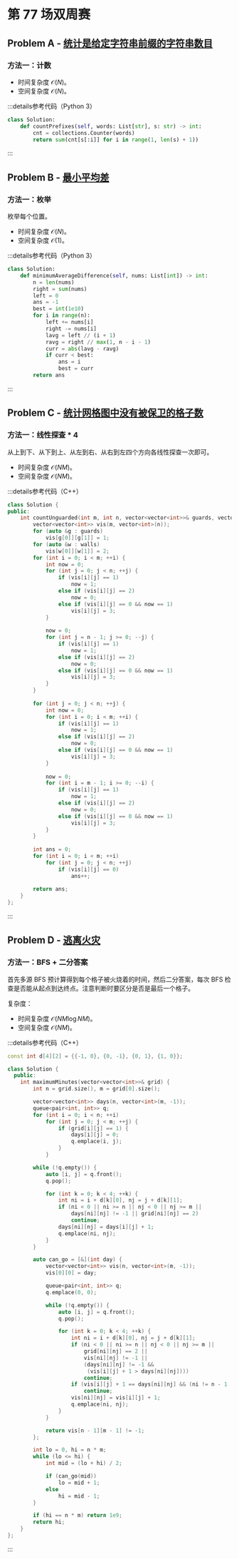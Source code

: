 # 第 77 场双周赛

## Problem A - [统计是给定字符串前缀的字符串数目](https://leetcode.cn/problems/count-prefixes-of-a-given-string/)

### 方法一：计数

- 时间复杂度 $\mathcal{O}(N)$。
- 空间复杂度 $\mathcal{O}(N)$。

:::details参考代码（Python 3）

```python
class Solution:
    def countPrefixes(self, words: List[str], s: str) -> int:
        cnt = collections.Counter(words)
        return sum(cnt[s[:i]] for i in range(1, len(s) + 1))
```

:::

## Problem B - [最小平均差](https://leetcode.cn/problems/minimum-average-difference/)

### 方法一：枚举

枚举每个位置。

- 时间复杂度 $\mathcal{O}(N)$。
- 空间复杂度 $\mathcal{O}(1)$。

:::details参考代码（Python 3）

```python
class Solution:
    def minimumAverageDifference(self, nums: List[int]) -> int:
        n = len(nums)
        right = sum(nums)
        left = 0
        ans = -1
        best = int(1e10)
        for i in range(n):
            left += nums[i]
            right -= nums[i]
            lavg = left // (i + 1)
            ravg = right // max(1, n - i - 1)
            curr = abs(lavg - ravg)
            if curr < best:
                ans = i
                best = curr
        return ans
```

:::

## Problem C - [统计网格图中没有被保卫的格子数](https://leetcode.cn/problems/count-unguarded-cells-in-the-grid/)

### 方法一：线性探查 * 4

从上到下、从下到上、从左到右、从右到左四个方向各线性探查一次即可。

- 时间复杂度 $\mathcal{O}(NM)$。
- 空间复杂度 $\mathcal{O}(NM)$。

:::details参考代码（C++）

```cpp
class Solution {
public:
    int countUnguarded(int m, int n, vector<vector<int>>& guards, vector<vector<int>>& walls) {
        vector<vector<int>> vis(m, vector<int>(n));
        for (auto &g : guards)
            vis[g[0]][g[1]] = 1;
        for (auto &w : walls)
            vis[w[0]][w[1]] = 2;
        for (int i = 0; i < m; ++i) {
            int now = 0;
            for (int j = 0; j < n; ++j) {
                if (vis[i][j] == 1)
                    now = 1;
                else if (vis[i][j] == 2)
                    now = 0;
                else if (vis[i][j] == 0 && now == 1)
                    vis[i][j] = 3;
            }
            
            now = 0;
            for (int j = n - 1; j >= 0; --j) {
                if (vis[i][j] == 1)
                    now = 1;
                else if (vis[i][j] == 2)
                    now = 0;
                else if (vis[i][j] == 0 && now == 1)
                    vis[i][j] = 3;
            }
        }
        
        for (int j = 0; j < n; ++j) {
            int now = 0;
            for (int i = 0; i < m; ++i) {
                if (vis[i][j] == 1)
                    now = 1;
                else if (vis[i][j] == 2)
                    now = 0;
                else if (vis[i][j] == 0 && now == 1)
                    vis[i][j] = 3;
            }
            
            now = 0;
            for (int i = m - 1; i >= 0; --i) {
                if (vis[i][j] == 1)
                    now = 1;
                else if (vis[i][j] == 2)
                    now = 0;
                else if (vis[i][j] == 0 && now == 1)
                    vis[i][j] = 3;
            }
        }
        
        int ans = 0;
        for (int i = 0; i < m; ++i)
            for (int j = 0; j < n; ++j)
                if (vis[i][j] == 0)
                    ans++;
        
        return ans;
    }
};
```

:::

## Problem D - [逃离火灾](https://leetcode.cn/problems/escape-the-spreading-fire/)

### 方法一：BFS + 二分答案

首先多源 BFS 预计算得到每个格子被火烧着的时间，然后二分答案，每次 BFS 检查是否能从起点到达终点。注意判断时要区分是否是最后一个格子。

复杂度：

- 时间复杂度 $\mathcal{O}(NM\log NM)$。
- 空间复杂度 $\mathcal{O}(NM)$。

:::details参考代码（C++）

```cpp
const int d[4][2] = {{-1, 0}, {0, -1}, {0, 1}, {1, 0}};

class Solution {
  public:
    int maximumMinutes(vector<vector<int>>& grid) {
        int n = grid.size(), m = grid[0].size();

        vector<vector<int>> days(n, vector<int>(m, -1));
        queue<pair<int, int>> q;
        for (int i = 0; i < n; ++i)
            for (int j = 0; j < m; ++j) {
                if (grid[i][j] == 1) {
                    days[i][j] = 0;
                    q.emplace(i, j);
                }
            }

        while (!q.empty()) {
            auto [i, j] = q.front();
            q.pop();

            for (int k = 0; k < 4; ++k) {
                int ni = i + d[k][0], nj = j + d[k][1];
                if (ni < 0 || ni >= n || nj < 0 || nj >= m ||
                    days[ni][nj] != -1 || grid[ni][nj] == 2)
                    continue;
                days[ni][nj] = days[i][j] + 1;
                q.emplace(ni, nj);
            }
        }

        auto can_go = [&](int day) {
            vector<vector<int>> vis(n, vector<int>(m, -1));
            vis[0][0] = day;

            queue<pair<int, int>> q;
            q.emplace(0, 0);

            while (!q.empty()) {
                auto [i, j] = q.front();
                q.pop();

                for (int k = 0; k < 4; ++k) {
                    int ni = i + d[k][0], nj = j + d[k][1];
                    if (ni < 0 || ni >= n || nj < 0 || nj >= m ||
                        grid[ni][nj] == 2 ||
                        vis[ni][nj] != -1 ||
                        (days[ni][nj] != -1 &&
                         (vis[i][j] + 1 > days[ni][nj])))
                        continue;
                    if (vis[i][j] + 1 == days[ni][nj] && (ni != n - 1 || nj != m - 1))
                        continue;
                    vis[ni][nj] = vis[i][j] + 1;
                    q.emplace(ni, nj);
                }
            }

            return vis[n - 1][m - 1] != -1;
        };

        int lo = 0, hi = n * m;
        while (lo <= hi) {
            int mid = (lo + hi) / 2;

            if (can_go(mid))
                lo = mid + 1;
            else
                hi = mid - 1;
        }

        if (hi == n * m) return 1e9;
        return hi;
    }
};
```

:::
